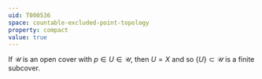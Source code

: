 ```yaml
---
uid: T000536
space: countable-excluded-point-topology
property: compact
value: true
---
```

If $\mathcal{U}$ is an open cover with $p \in U \in \mathcal{U}$, then $U = X$ and so $\{U\} \subset \mathcal{U}$ is a finite subcover.

